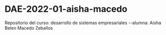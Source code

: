 # DAE-2022-01-aisha-macedo
Repositorio del curso: desarrollo de sistemas empresariales --alumna: Aisha Belen Macedo Zeballos

